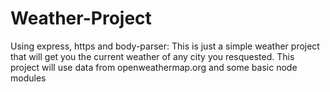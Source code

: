 # Weather-Project
Using express, https and body-parser: This is just a simple weather project that will get you the current weather of any city you resquested.
This project will use data from openweathermap.org and some basic node modules
